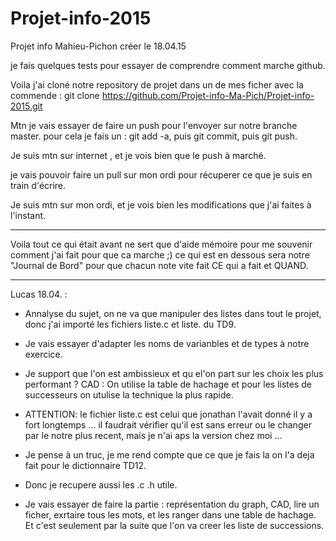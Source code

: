 # Projet-info-2015
Projet  info Mahieu-Pichon créer le 18.04.15

je fais quelques tests pour essayer de comprendre comment marche github.

Voila j'ai cloné notre repository de projet dans un de mes ficher avec la commende : git clone https://github.com/Projet-info-Ma-Pich/Projet-info-2015.git

Mtn je vais essayer de faire un push pour l'envoyer sur notre branche master.
pour cela je fais un : git add -a, puis git commit, puis git push.

Je suis mtn sur internet , et je vois bien que le push à marché.

je vais pouvoir faire un pull sur mon ordi pour récuperer ce que je suis en train d'écrire.


Je suis mtn sur mon ordi, et je vois bien les modifications que j'ai faites à l'instant.

********************************************

Voila tout ce qui était avant ne sert que d'aide mémoire pour me souvenir comment j'ai fait pour que ca marche ;) 
ce qui est en dessous sera notre "Journal de Bord" pour que chacun note vite fait CE qui a fait et QUAND.
********************************************

Lucas 18.04. : 
- Annalyse du sujet, on ne va que manipuler des listes dans tout le projet, donc j'ai importé les fichiers liste.c et liste. du TD9.
- Je vais essayer d'adapter les noms de varianbles et de types à notre exercice. 
- Je support que l'on est ambissieux et qu el'on part sur les choix les plus performant ? CAD : On utilise la table de hachage et pour les listes de successeurs on utulise la technique la plus rapide.
- ATTENTION: le fichier liste.c est celui que jonathan l'avait donné il y a fort longtemps ... il faudrait vérifier qu'il est sans erreur ou le changer par le notre plus recent, mais je n'ai aps la version chez moi ... 
-  Je pense à un truc, je me rend compte que ce que je fais la on l'a deja fait pour le dictionnaire TD12.
- Donc je recupere aussi les .c .h utile.

- Je vais essayer de faire la partie : représentation du graph, CAD, lire un ficher, exrtaire tous les mots, et les ranger dans une table de hachage. Et c'est seulement par la suite que l'on va creer les liste de successions.





